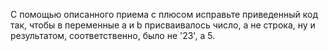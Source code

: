 С помощью описанного приема с плюсом исправьте приведенный код так, чтобы в переменные a и b присваивалось число, а не строка, ну и результатом, соответственно, было не '23', а 5.